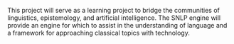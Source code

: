 This project will serve as a learning project to bridge the communities of linguistics, epistemology, and artificial intelligence.  The SNLP engine will provide an engine for which to assist in the understanding of language and a framework for approaching classical topics with technology.

